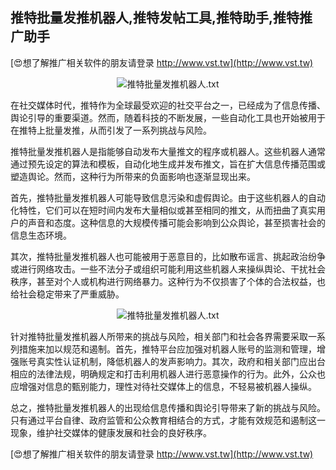 ## **推特批量发推机器人,推特发帖工具,推特助手,推特推广助手**

[😍想了解推广相关软件的朋友请登录 http://www.vst.tw](http://www.vst.tw)

 <center><img src="https://vst.tw/MP4/tuiguang/png/5.png" alt="推特批量发推机器人.txt"></center>

在社交媒体时代，推特作为全球最受欢迎的社交平台之一，已经成为了信息传播、舆论引导的重要渠道。然而，随着科技的不断发展，一些自动化工具也开始被用于在推特上批量发推，从而引发了一系列挑战与风险。

推特批量发推机器人是指能够自动发布大量推文的程序或机器人。这些机器人通常通过预先设定的算法和模板，自动化地生成并发布推文，旨在扩大信息传播范围或塑造舆论。然而，这种行为所带来的负面影响也逐渐显现出来。

首先，推特批量发推机器人可能导致信息污染和虚假舆论。由于这些机器人的自动化特性，它们可以在短时间内发布大量相似或甚至相同的推文，从而扭曲了真实用户的声音和态度。这种信息的大规模传播可能会影响到公众舆论，甚至损害社会的信息生态环境。

其次，推特批量发推机器人也可能被用于恶意目的，比如散布谣言、挑起政治纷争或进行网络攻击。一些不法分子或组织可能利用这些机器人来操纵舆论、干扰社会秩序，甚至对个人或机构进行网络暴力。这种行为不仅损害了个体的合法权益，也给社会稳定带来了严重威胁。

 <center><img src="https://vst.tw/MP4/tuiguang/png/8.png" alt="推特批量发推机器人.txt"></center>

针对推特批量发推机器人所带来的挑战与风险，相关部门和社会各界需要采取一系列措施来加以规范和遏制。首先，推特平台应加强对机器人账号的监测和管理，增强账号真实性认证机制，降低机器人的发声影响力。其次，政府和相关部门应出台相应的法律法规，明确规定和打击利用机器人进行恶意操作的行为。此外，公众也应增强对信息的甄别能力，理性对待社交媒体上的信息，不轻易被机器人操纵。

总之，推特批量发推机器人的出现给信息传播和舆论引导带来了新的挑战与风险。只有通过平台自律、政府监管和公众教育相结合的方式，才能有效规范和遏制这一现象，维护社交媒体的健康发展和社会的良好秩序。

[😍想了解推广相关软件的朋友请登录 http://www.vst.tw](http://www.vst.tw)



